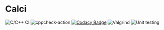 # Calci
![C/C++ CI](https://github.com/99002785/Mini_Calci/workflows/C/C++%20CI/badge.svg)
![cppcheck-action](https://github.com/99002785/Mini_Calci/workflows/cppcheck-action/badge.svg)
[![Codacy Badge](https://app.codacy.com/project/badge/Grade/f167b49a564a4aa29ff3eaf6cf27eadb)](https://www.codacy.com/gh/99002785/Mini_Calci/dashboard?utm_source=github.com&amp;utm_medium=referral&amp;utm_content=99002785/Mini_Calci&amp;utm_campaign=Badge_Grade)
![Valgrind](https://github.com/99002761/calculator/workflows/Valgrind/badge.svg)
![Unit testing](https://github.com/99002761/calci/workflows/Unit%20testing/badge.svg)
